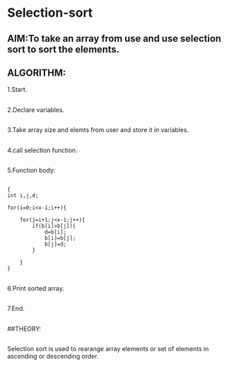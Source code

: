 # Selection-sort
## AIM:To take an array from use and use selection sort to sort the elements.
## ALGORITHM:
1.Start.
##
2.Declare variables.
##
3.Take array size and elemts from user and store it in variables.
##
4.call selection function.
##
5.Function body:
##
    {
	int i,j,d;
	
	for(i=0;i<x-1;i++){
	
		for(j=i+1;j<x-1;j++){
			if(b[i]>b[j]){
				d=b[i];
				b[i]=b[j];
				b[j]=d;
			}
			
		}
	}
##
6.Print sorted array.
##
7.End.
##
##THEORY:
##
Selection sort is used to rearange array elements or set of elements in ascending or descending order.
